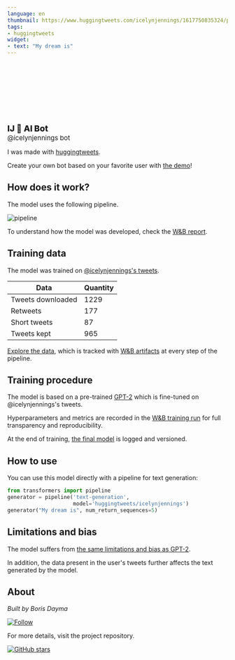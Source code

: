 ```yaml
---
language: en
thumbnail: https://www.huggingtweets.com/icelynjennings/1617750835324/predictions.png
tags:
- huggingtweets
widget:
- text: "My dream is"
---
```


<div>
<div style="width: 132px; height:132px; border-radius: 50%; background-size: cover; background-image: url('https://pbs.twimg.com/profile_images/1370399025007038473/mzizrEEw_400x400.jpg')">
</div>
<div style="margin-top: 8px; font-size: 19px; font-weight: 800">IJ 🤖 AI Bot </div>
<div style="font-size: 15px">@icelynjennings bot</div>
</div>

I was made with [huggingtweets](https://github.com/borisdayma/huggingtweets).

Create your own bot based on your favorite user with [the demo](https://colab.research.google.com/github/borisdayma/huggingtweets/blob/master/huggingtweets-demo.ipynb)!

## How does it work?

The model uses the following pipeline.

![pipeline](https://github.com/borisdayma/huggingtweets/blob/master/img/pipeline.png?raw=true)

To understand how the model was developed, check the [W&B report](https://wandb.ai/wandb/huggingtweets/reports/HuggingTweets-Train-a-Model-to-Generate-Tweets--VmlldzoxMTY5MjI).

## Training data

The model was trained on [@icelynjennings's tweets](https://twitter.com/icelynjennings).

| Data | Quantity |
| --- | --- |
| Tweets downloaded | 1229 |
| Retweets | 177 |
| Short tweets | 87 |
| Tweets kept | 965 |

[Explore the data](https://wandb.ai/wandb/huggingtweets/runs/2hv39q4l/artifacts), which is tracked with [W&B artifacts](https://docs.wandb.com/artifacts) at every step of the pipeline.

## Training procedure

The model is based on a pre-trained [GPT-2](https://huggingface.co/gpt2) which is fine-tuned on @icelynjennings's tweets.

Hyperparameters and metrics are recorded in the [W&B training run](https://wandb.ai/wandb/huggingtweets/runs/1ryzf24a) for full transparency and reproducibility.

At the end of training, [the final model](https://wandb.ai/wandb/huggingtweets/runs/1ryzf24a/artifacts) is logged and versioned.

## How to use

You can use this model directly with a pipeline for text generation:

```python
from transformers import pipeline
generator = pipeline('text-generation',
                     model='huggingtweets/icelynjennings')
generator("My dream is", num_return_sequences=5)
```

## Limitations and bias

The model suffers from [the same limitations and bias as GPT-2](https://huggingface.co/gpt2#limitations-and-bias).

In addition, the data present in the user's tweets further affects the text generated by the model.

## About

*Built by Boris Dayma*

[![Follow](https://img.shields.io/twitter/follow/borisdayma?style=social)](https://twitter.com/intent/follow?screen_name=borisdayma)

For more details, visit the project repository.

[![GitHub stars](https://img.shields.io/github/stars/borisdayma/huggingtweets?style=social)](https://github.com/borisdayma/huggingtweets)
